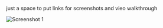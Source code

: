 just a space to put links for screenshots and vieo walkthrough

![Screenshot 1](https://github.com/michilcutt/Platform_Computing/assets/145288129/1bfbe94e-2b19-4c83-8138-32875be69a02)
